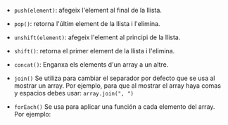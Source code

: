 
- `push(element)`: afegeix l'element al final de la llista.
- `pop()`: retorna l'últim element de la llista i l'elimina.

- `unshift(element)`: afegeix l'element al principi de la llista.
- `shift()`: retorna el primer element de la llista i l'elimina.

- `concat()`: Enganxa els elements d'un array a un altre.

- `join()` Se utiliza para cambiar el separador por defecto que se usa al mostrar un array. Por ejemplo, para que al mostrar el array haya comas y espacios debes usar:
  `array.join(", ")`
  
- `forEach()` Se usa para aplicar una función a cada elemento del array. Por ejemplo: